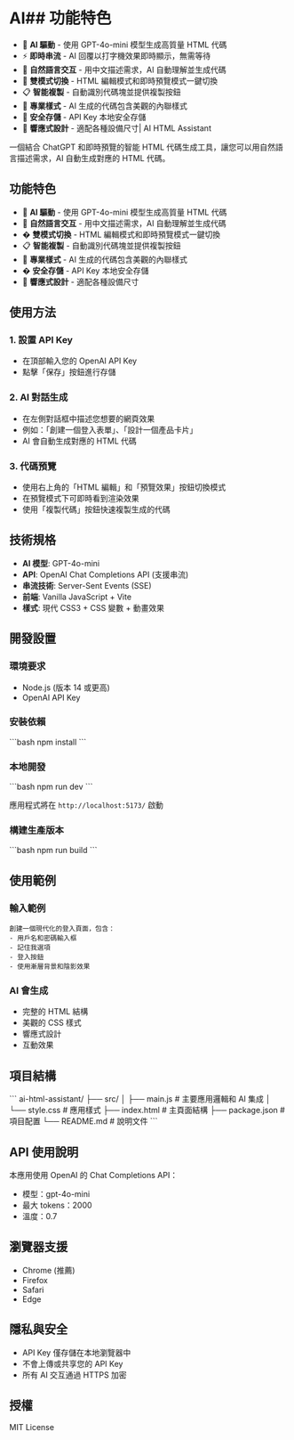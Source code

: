 # AI## 功能特色

- 🤖 **AI 驅動** - 使用 GPT-4o-mini 模型生成高質量 HTML 代碼
- ⚡ **即時串流** - AI 回覆以打字機效果即時顯示，無需等待
- 💬 **自然語言交互** - 用中文描述需求，AI 自動理解並生成代碼
- 🔄 **雙模式切換** - HTML 編輯模式和即時預覽模式一鍵切換
- 📋 **智能複製** - 自動識別代碼塊並提供複製按鈕
- 🎨 **專業樣式** - AI 生成的代碼包含美觀的內聯樣式
- 🔐 **安全存儲** - API Key 本地安全存儲
- 📱 **響應式設計** - 適配各種設備尺寸| AI HTML Assistant

一個結合 ChatGPT 和即時預覽的智能 HTML 代碼生成工具，讓您可以用自然語言描述需求，AI 自動生成對應的 HTML 代碼。

## 功能特色

- 🤖 **AI 驅動** - 使用 GPT-4o-mini 模型生成高質量 HTML 代碼
- 💬 **自然語言交互** - 用中文描述需求，AI 自動理解並生成代碼
- � **雙模式切換** - HTML 編輯模式和即時預覽模式一鍵切換
- 📋 **智能複製** - 自動識別代碼塊並提供複製按鈕
- 🎨 **專業樣式** - AI 生成的代碼包含美觀的內聯樣式
- � **安全存儲** - API Key 本地安全存儲
- 📱 **響應式設計** - 適配各種設備尺寸

## 使用方法

### 1. 設置 API Key
- 在頂部輸入您的 OpenAI API Key
- 點擊「保存」按鈕進行存儲

### 2. AI 對話生成
- 在左側對話框中描述您想要的網頁效果
- 例如：「創建一個登入表單」、「設計一個產品卡片」
- AI 會自動生成對應的 HTML 代碼

### 3. 代碼預覽
- 使用右上角的「HTML 編輯」和「預覽效果」按鈕切換模式
- 在預覽模式下可即時看到渲染效果
- 使用「複製代碼」按鈕快速複製生成的代碼

## 技術規格

- **AI 模型**: GPT-4o-mini
- **API**: OpenAI Chat Completions API (支援串流)
- **串流技術**: Server-Sent Events (SSE)
- **前端**: Vanilla JavaScript + Vite
- **樣式**: 現代 CSS3 + CSS 變數 + 動畫效果

## 開發設置

### 環境要求
- Node.js (版本 14 或更高)
- OpenAI API Key

### 安裝依賴
\`\`\`bash
npm install
\`\`\`

### 本地開發
\`\`\`bash
npm run dev
\`\`\`

應用程式將在 `http://localhost:5173/` 啟動

### 構建生產版本
\`\`\`bash
npm run build
\`\`\`

## 使用範例

### 輸入範例
```
創建一個現代化的登入頁面，包含：
- 用戶名和密碼輸入框
- 記住我選項
- 登入按鈕
- 使用漸層背景和陰影效果
```

### AI 會生成
- 完整的 HTML 結構
- 美觀的 CSS 樣式
- 響應式設計
- 互動效果

## 項目結構

\`\`\`
ai-html-assistant/
├── src/
│   ├── main.js          # 主要應用邏輯和 AI 集成
│   └── style.css        # 應用樣式
├── index.html           # 主頁面結構
├── package.json         # 項目配置
└── README.md           # 說明文件
\`\`\`

## API 使用說明

本應用使用 OpenAI 的 Chat Completions API：
- 模型：gpt-4o-mini
- 最大 tokens：2000
- 溫度：0.7

## 瀏覽器支援

- Chrome (推薦)
- Firefox
- Safari
- Edge

## 隱私與安全

- API Key 僅存儲在本地瀏覽器中
- 不會上傳或共享您的 API Key
- 所有 AI 交互通過 HTTPS 加密

## 授權

MIT License
